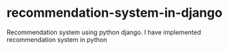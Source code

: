 # recommendation-system-in-django
Recommendation system using python django. I have implemented recommendation system in python
